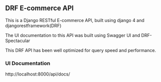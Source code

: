 ## DRF E-commerce API

This is a Django RESTful E-commerce API, built using django 4 and djangorestframework(DRF)

The UI documentation to this API was built using Swagger UI and DRF-Spectacular

This DRF API has been well optimized for query speed and performance.

### UI Documentation

http://localhost:8000/api/docs/